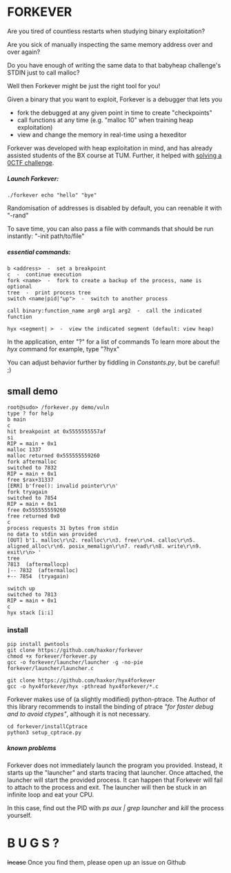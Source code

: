 # FORKEVER

Are you tired of countless restarts when studying binary exploitation?

Are you sick of manually inspecting the same memory address over and over again?

Do you have enough of writing the same data to that babyheap challenge's STDIN just to call malloc?

Well then Forkever might be just the right tool for you!

Given a binary that you want to exploit, Forkever is a debugger that lets you
- fork the debugged at any given point in time to create "checkpoints"
- call functions at any time (e.g. "malloc 10" when training heap exploitation)
- view and change the memory in real-time using a hexeditor


Forkever was developed with heap exploitation in mind, and has already assisted students of the BX course at TUM.
Further, it helped with [solving a 0CTF challenge](https://hxp.io/blog/77/0CTF-Finals-2020-babyheap/).


    
##### Launch Forkever:

    ./forkever echo "hello" "bye"
    
Randomisation of addresses is disabled by default, you can reenable it with "-rand"

To save time, you can also pass a file with commands that should be run instantly: "-init path/to/file"
    
##### essential commands:
    
    b <address>  -  set a breakpoint
    c  -  continue execution
    fork <name>  -  fork to create a backup of the process, name is optional
    tree  -  print process tree
    switch <name|pid|"up">  -  switch to another process
    
    call binary:function_name arg0 arg1 arg2  -  call the indicated function
    
    hyx <segment| >  -  view the indicated segment (default: view heap)
    
    
In the application, enter "?" for a list of commands
To learn more about the *hyx* command for example, type "?hyx"



You can adjust behavior further by fiddling in *Constants.py*, but be careful! ;)

## small demo

    root@sudo> /forkever.py demo/vuln
    type ? for help
    b main
    c
    hit breakpoint at 0x5555555557af
    si
    RIP = main + 0x1
    malloc 1337
    malloc returned 0x555555559260
    fork aftermalloc
    switched to 7832
    RIP = main + 0x1
    free $rax+31337
    [ERR] b'free(): invalid pointer\r\n'
    fork tryagain
    switched to 7854
    RIP = main + 0x1
    free 0x555555559260
    free returned 0x0
    c
    process requests 31 bytes from stdin
    no data to stdin was provided
    [OUT] b'1. malloc\r\n2. realloc\r\n3. free\r\n4. calloc\r\n5. aligned_alloc\r\n6. posix_memalign\r\n7. read\r\n8. write\r\n9. exit\r\n> '
    tree
    7813  (aftermallocp)
    |-- 7832  (aftermalloc)
    +-- 7854  (tryagain)

    switch up
    switched to 7813
    RIP = main + 0x1
    c
    hyx stack [i:i]
   
    
    

 
### install
    pip install pwntools
    git clone https://github.com/haxkor/forkever
    chmod +x forkever/forkever.py
    gcc -o forkever/launcher/launcher -g -no-pie forkever/launcher/launcher.c
    
    git clone https://github.com/haxkor/hyx4forkever
    gcc -o hyx4forkever/hyx -pthread hyx4forkever/*.c
    
    
Forkever makes use of (a slightly modified) python-ptrace.
The Author of this library recommends to install the binding of ptrace *"for faster debug and to avoid ctypes"*, although it is not necessary. 

    cd forkever/installCptrace
    python3 setup_cptrace.py   
    
    
##### known problems
Forkever does not immediately launch the program you provided. 
Instead, it starts up the "launcher" and starts tracing that launcher.
Once attached, the launcher will start the provided process.
It can happen that Forkever will fail to attach to the process and exit.
The launcher will then be stuck in an infinite loop and eat your CPU.

In this case, find out the PID with *ps aux | grep launcher* and *kill* the process yourself.

    

# B U G S ?

~~Incase~~ Once you find them, please open up an issue on Github 

   